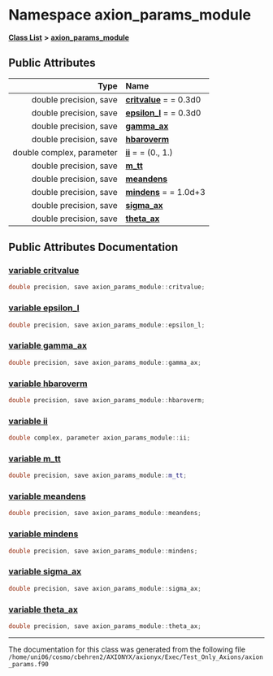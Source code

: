 
# Namespace axion\_params\_module


[**Class List**](annotated.md) **>** [**axion\_params\_module**](namespaceaxion__params__module.md)


















## Public Attributes

| Type | Name |
| ---: | :--- |
|  double precision, save | [**critvalue**](namespaceaxion__params__module.md#variable-critvalue)   = = 0.3d0<br> |
|  double precision, save | [**epsilon\_l**](namespaceaxion__params__module.md#variable-epsilon-l)   = = 0.3d0<br> |
|  double precision, save | [**gamma\_ax**](namespaceaxion__params__module.md#variable-gamma-ax)  <br> |
|  double precision, save | [**hbaroverm**](namespaceaxion__params__module.md#variable-hbaroverm)  <br> |
|  double complex, parameter | [**ii**](namespaceaxion__params__module.md#variable-ii)   = = (0., 1.)<br> |
|  double precision, save | [**m\_tt**](namespaceaxion__params__module.md#variable-m-tt)  <br> |
|  double precision, save | [**meandens**](namespaceaxion__params__module.md#variable-meandens)  <br> |
|  double precision, save | [**mindens**](namespaceaxion__params__module.md#variable-mindens)   = = 1.0d+3<br> |
|  double precision, save | [**sigma\_ax**](namespaceaxion__params__module.md#variable-sigma-ax)  <br> |
|  double precision, save | [**theta\_ax**](namespaceaxion__params__module.md#variable-theta-ax)  <br> |










## Public Attributes Documentation


### <a href="#variable-critvalue" id="variable-critvalue">variable critvalue </a>


```cpp
double precision, save axion_params_module::critvalue;
```



### <a href="#variable-epsilon-l" id="variable-epsilon-l">variable epsilon\_l </a>


```cpp
double precision, save axion_params_module::epsilon_l;
```



### <a href="#variable-gamma-ax" id="variable-gamma-ax">variable gamma\_ax </a>


```cpp
double precision, save axion_params_module::gamma_ax;
```



### <a href="#variable-hbaroverm" id="variable-hbaroverm">variable hbaroverm </a>


```cpp
double precision, save axion_params_module::hbaroverm;
```



### <a href="#variable-ii" id="variable-ii">variable ii </a>


```cpp
double complex, parameter axion_params_module::ii;
```



### <a href="#variable-m-tt" id="variable-m-tt">variable m\_tt </a>


```cpp
double precision, save axion_params_module::m_tt;
```



### <a href="#variable-meandens" id="variable-meandens">variable meandens </a>


```cpp
double precision, save axion_params_module::meandens;
```



### <a href="#variable-mindens" id="variable-mindens">variable mindens </a>


```cpp
double precision, save axion_params_module::mindens;
```



### <a href="#variable-sigma-ax" id="variable-sigma-ax">variable sigma\_ax </a>


```cpp
double precision, save axion_params_module::sigma_ax;
```



### <a href="#variable-theta-ax" id="variable-theta-ax">variable theta\_ax </a>


```cpp
double precision, save axion_params_module::theta_ax;
```



------------------------------
The documentation for this class was generated from the following file `/home/uni06/cosmo/cbehren2/AXIONYX/axionyx/Exec/Test_Only_Axions/axion_params.f90`